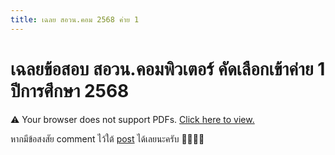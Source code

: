 ```yaml
---
title: เฉลย สอวน.คอม 2568 ค่าย 1
---
```


# เฉลยข้อสอบ สอวน.คอมพิวเตอร์ คัดเลือกเข้าค่าย 1 ปีการศึกษา 2568

<object class="pdfshow" data="/assets/posn68.pdf" type="application/pdf">
  <p>⚠️ Your browser does not support PDFs. 
  <a href="/assets/posn68.pdf" target="_blank">Click here to view.</a></p>
</object>

หากมีข้อสงสัย comment ไว้ใต้ [post](https://www.facebook.com/share/p/1Nbt3UyVQ2/) ได้เลยนะครับ 🙇‍♂️🙇‍♂️